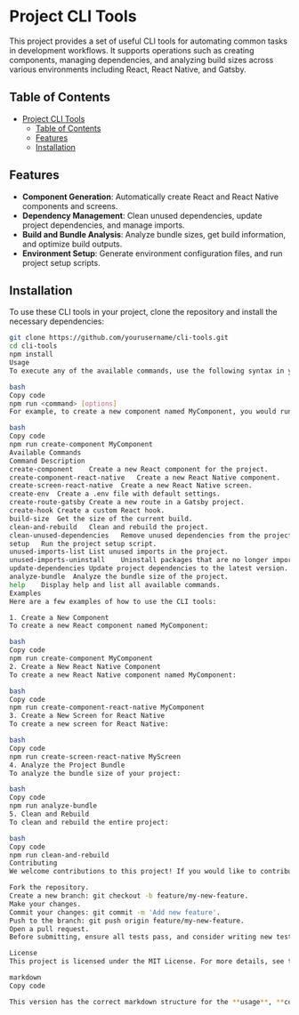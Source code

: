 # Project CLI Tools

This project provides a set of useful CLI tools for automating common tasks in development workflows. It supports operations such as creating components, managing dependencies, and analyzing build sizes across various environments including React, React Native, and Gatsby.

## Table of Contents

- [Project CLI Tools](#project-cli-tools)
  - [Table of Contents](#table-of-contents)
  - [Features](#features)
  - [Installation](#installation)

## Features

- **Component Generation**: Automatically create React and React Native components and screens.
- **Dependency Management**: Clean unused dependencies, update project dependencies, and manage imports.
- **Build and Bundle Analysis**: Analyze bundle sizes, get build information, and optimize build outputs.
- **Environment Setup**: Generate environment configuration files, and run project setup scripts.

## Installation

To use these CLI tools in your project, clone the repository and install the necessary dependencies:

```bash
git clone https://github.com/yourusername/cli-tools.git
cd cli-tools
npm install
Usage
To execute any of the available commands, use the following syntax in your terminal:

bash
Copy code
npm run <command> [options]
For example, to create a new component named MyComponent, you would run:

bash
Copy code
npm run create-component MyComponent
Available Commands
Command	Description
create-component	Create a new React component for the project.
create-component-react-native	Create a new React Native component.
create-screen-react-native	Create a new React Native screen.
create-env	Create a .env file with default settings.
create-route-gatsby	Create a new route in a Gatsby project.
create-hook	Create a custom React hook.
build-size	Get the size of the current build.
clean-and-rebuild	Clean and rebuild the project.
clean-unused-dependencies	Remove unused dependencies from the project.
setup	Run the project setup script.
unused-imports-list	List unused imports in the project.
unused-imports-uninstall	Uninstall packages that are no longer imported.
update-dependencies	Update project dependencies to the latest version.
analyze-bundle	Analyze the bundle size of the project.
help	Display help and list all available commands.
Examples
Here are a few examples of how to use the CLI tools:

1. Create a New Component
To create a new React component named MyComponent:

bash
Copy code
npm run create-component MyComponent
2. Create a New React Native Component
To create a new React Native component named MyComponent:

bash
Copy code
npm run create-component-react-native MyComponent
3. Create a New Screen for React Native
To create a new screen for React Native:

bash
Copy code
npm run create-screen-react-native MyScreen
4. Analyze the Project Bundle
To analyze the bundle size of your project:

bash
Copy code
npm run analyze-bundle
5. Clean and Rebuild
To clean and rebuild the entire project:

bash
Copy code
npm run clean-and-rebuild
Contributing
We welcome contributions to this project! If you would like to contribute, please follow these steps:

Fork the repository.
Create a new branch: git checkout -b feature/my-new-feature.
Make your changes.
Commit your changes: git commit -m 'Add new feature'.
Push to the branch: git push origin feature/my-new-feature.
Open a pull request.
Before submitting, ensure all tests pass, and consider writing new tests to cover your changes.

License
This project is licensed under the MIT License. For more details, see the LICENSE file.

markdown
Copy code

This version has the correct markdown structure for the **usage**, **commands**, **examples**, a